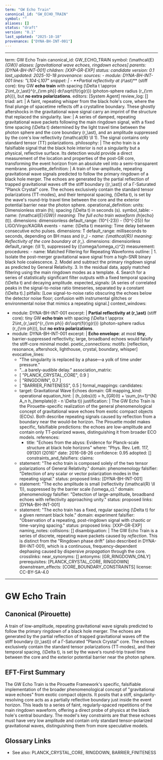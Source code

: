 ```yaml
---
term: "GW Echo Train"
canonical_id: "GW_ECHO_TRAIN"
symbol: ""
aliases: []
status: "draft"
version: "0.1"
last_updated: "2025-10-18"
provenance: ["DYNA-BH-INT-001"]
---
```


---
term: GW Echo Train
canonical_id: GW_ECHO_TRAIN
symbol: \(\mathcal{E}_{GW}\)
aliases: [gravitational wave echoes, ringdown echoes]
parents: [DYNA-BH-INT-001]
children: [XXP-GR-EXP]
status: candidate
version: 0.1
last_updated: 2025-10-18
provenance:
  sources:
    - module: DYNA-BH-INT-001
      lines: "L104-L107"
      snippet: |
        - **Partial reflectivity at \(r_\ast\)** (stiff core): tiny GW **echo train** with spacing \(\Delta t \approx 2\int_{r_\ast}^{r_{\rm ph}} dr/\sqrt{f(r)g(r)}\) (photon-sphere radius \(r_{\rm ph}\)), but **no extra polarizations**.
  editors: [System Agent]
  review_log: []
triad:
  art: |
    A faint, repeating whisper from the black hole's core, where the final plunge of spacetime reflects off a crystalline boundary. These ghostly aftershocks in the gravitational wave signal carry an imprint of the structure that replaced the singularity.
  law: |
    A series of damped, repeating gravitational wave packets following the main ringdown signal, with a fixed time spacing \(\Delta t\) determined by the light travel time between the photon sphere and the core boundary \(r_\ast\), and an amplitude suppressed by the core's low reflectivity \(\mathcal{R} \ll 1\). The signal contains only standard tensor (TT) polarizations.
  philosophy: |
    The echo train is a falsifiable signal that the black hole interior is not a singularity but a physical, reflective surface. Its detection would provide a direct measurement of the location and properties of the post-GR core, transforming the event horizon from an absolute veil into a semi-transparent membrane.
pirouette_definition: |
  A train of low-amplitude, repeating gravitational wave signals predicted to follow the primary ringdown of a black hole merger. The echoes are generated by the partial reflection of trapped gravitational waves off the stiff boundary (\(r_\ast\)) of a Γ-Saturated "Planck Crystal" core. The echoes exclusively contain the standard tensor polarizations (TT-modes), and their temporal spacing, \(\Delta t\), is set by the wave's round-trip travel time between the core and the exterior potential barrier near the photon sphere.
operational_definition:
  units: Dimensionless strain \(h\); spacing \(\Delta t\) in seconds (s).
  symbol_table:
    - name: \(\mathcal{E}_{GW}\)
      meaning: The full echo train waveform \(h_{echo}(t)\).
      dimensions: dimensionless
      default_range: \(10^{-23}\) - \(10^{-25}\) for LIGO/Virgo/KAGRA events
    - name: \(\Delta t\)
      meaning: Time delay between consecutive echo pulses.
      dimensions: T
      default_range: milliseconds to seconds, depending on BH mass and \(r_*\)
    - name: \(\mathcal{R}\)
      meaning: Reflectivity of the core boundary at \(r_*\).
      dimensions: dimensionless
      default_range: \(\ll 1\), suppressed by \((\omega/\omega_c)^2\)
  measurement:
    procedures:
      - name: Matched Filtering for Repeating Waveforms
        outline: |
          1. Isolate the post-merger gravitational wave signal from a high-SNR binary black hole coalescence.
          2. Model and subtract the primary ringdown signal as predicted by General Relativity.
          3. In the residual data, apply matched filtering using the main ringdown modes as a template.
          4. Search for a series of statistically significant filter outputs with a fixed temporal spacing \(\Delta t\) and decaying amplitude.
        expected_signals: [A series of correlated peaks in the signal-to-noise ratio timeseries, separated by a constant \(\Delta t\).]
        pitfalls: [Low signal-to-noise ratio obscuring the echoes below the detector noise floor; confusion with instrumental glitches or environmental noise that mimics a repeating signal.]
context_windows:
  - module: DYNA-BH-INT-001
    excerpt: |
      **Partial reflectivity at \(r_\ast\)** (stiff core): tiny GW **echo train** with spacing \(\Delta t \approx 2\int_{r_\ast}^{r_{\rm ph}} dr/\sqrt{f(r)g(r)}\) (photon-sphere radius \(r_{\rm ph}\)), but **no extra polarizations**.
  - module: DYNA-BH-INT-001
    excerpt: |
      **Echo envelope**: at most **tiny**, barrier-suppressed reflectivity; large, broadband echoes would falsify the stiff-core minimal model.
poetic_connections:
  motifs: [reflection, resonance, aftershock, lighthouse, crystal, boundary, whisper]
  evocative_lines:
    - "The singularity is replaced by a phase—a yolk of time under pressure."
    - "...a barely-audible delay."
  association_matrix:
    - [ "PLANCK_CRYSTAL_CORE", 0.9 ]
    - [ "RINGDOWN", 0.7 ]
    - [ "BARRIER_FINITENESS", 0.5 ]
formal_mappings:
  candidates:
    - target: Gravitational Wave Echoes
      domain: GR
      mapping_kind: operational
      equation_hint: |
        \(h_{obs}(t) = h_{GR}(t) + \sum_{n=1}^{N} A_n h_{template}(t - n \Delta t)\)
      justification: |
        The GW Echo Train is the Pirouette-specific realization of the general phenomenological concept of gravitational wave echoes from exotic compact objects (ECOs). Both describe repeating signals caused by reflection from a boundary near the would-be horizon. The Pirouette model makes specific, falsifiable predictions: the echoes are low-amplitude and contain only TT-polarized waves, distinguishing it from broader ECO models.
      references:
        - title: "Echoes from the abyss: Evidence for Planck-scale structure at black hole horizons"
          where: "Phys. Rev. Lett. 117, 091301 (2016)"
          date: 2016-08-26
      confidence: 0.95
  adopted: []
constraints_and_falsifiers:
  claims:
    - statement: "The echo train is composed solely of the two tensor polarizations of General Relativity."
      domain: phenomenology
      falsifier: "Detection of any scalar or vector polarization modes in the repeating signal."
      status: proposed
      links: [DYNA-BH-INT-001]
    - statement: "The echo amplitude is small (reflectivity \(\mathcal{R} \ll 1\)), suppressed by the barrier scale \(\omega_c\)."
      domain: phenomenology
      falsifier: "Detection of large-amplitude, broadband echoes with reflectivity approaching unity."
      status: proposed
      links: [DYNA-BH-INT-001]
    - statement: "The echo train has a fixed, regular spacing \(\Delta t\) for a given remnant black hole."
      domain: experiment
      falsifier: "Observation of a repeating, post-ringdown signal with chaotic or time-varying spacing."
      status: proposed
      links: [XXP-GR-EXP]
naming_notes:
  collisions: []
  disambiguation: |
    The GW Echo Train is a series of discrete, repeating wave packets caused by *reflection*. This is distinct from the "Ringdown phase drift" (also described in DYNA-BH-INT-001), which is a continuous, frequency-dependent dephasing caused by dispersive *propagation* through the core.
crosslinks:
  near_synonyms: []
  antonyms: [GR_RINGDOWN_ONLY]
  prerequisites: [PLANCK_CRYSTAL_CORE, RINGDOWN]
  downstream_effects: [CORE_BOUNDARY_CONSTRAINTS]
license: CC-BY-SA-4.0
---

# GW Echo Train

## Canonical (Pirouette)
A train of low-amplitude, repeating gravitational wave signals predicted to follow the primary ringdown of a black hole merger. The echoes are generated by the partial reflection of trapped gravitational waves off the stiff boundary (\(r_\ast\)) of a Γ-Saturated "Planck Crystal" core. The echoes exclusively contain the standard tensor polarizations (TT-modes), and their temporal spacing, \(\Delta t\), is set by the wave's round-trip travel time between the core and the exterior potential barrier near the photon sphere.

## EFT-First Summary
The GW Echo Train is the Pirouette Framework's specific, falsifiable implementation of the broader phenomenological concept of "gravitational wave echoes" from exotic compact objects. It posits that a stiff, singularity-resolving core acts as a partially reflective boundary just inside the event horizon. This leads to a series of faint, regularly-spaced repetitions of the main ringdown waveform, offering a direct probe of physics at the black hole's central boundary. The model's key constraints are that these echoes must have very low amplitude and contain only standard tensor-polarized gravitational waves, distinguishing them from more speculative models.

## Glossary Links
- See also: PLANCK_CRYSTAL_CORE, RINGDOWN, BARRIER_FINITENESS